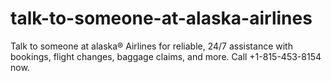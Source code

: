 # talk-to-someone-at-alaska-airlines
Talk to someone at alaska® Airlines for reliable, 24/7 assistance with bookings, flight changes, baggage claims, and more. Call +1-815-453-8154 now.
